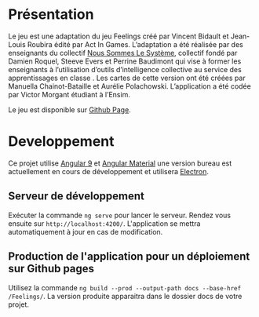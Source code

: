 # Présentation

Le jeu est une adaptation du jeu Feelings créé par Vincent Bidault et Jean-Louis Roubira édité par Act In Games. 
L’adaptation a été réalisée par des enseignants du collectif [Nous Sommes Le Système](www.noussommeslesysteme.org), collectif fondé par Damien Roquel, Steeve Evers et Perrine Baudimont qui vise à former les enseignants à l’utilisation d’outils d’intelligence collective au service des apprentissages en classe .
Les cartes de cette version ont été créées par Manuella Chainot-Bataille et Aurélie Polachowski. L’application a été codée par Victor Morgant étudiant à l’Ensim.

Le jeu est disponible sur [Github Page](https://vmorgant.github.io/Feelings/).
# Developpement

Ce projet utilise [Angular 9](https://angular.io/) et [Angular Material](https://material.angular.io/) une version bureau est actuellement en cours de développement et utilisera [Electron](https://www.electronjs.org/).

## Serveur de développement

Exécuter la commande `ng serve` pour lancer le serveur. Rendez vous ensuite sur `http://localhost:4200/`. L'application se mettra automatiquement à jour en cas de modification.

## Production de l'application pour un déploiement sur Github pages 

Utilisez la commande `ng build --prod --output-path docs --base-href /Feelings/`.
La version produite apparaitra dans le dossier docs de votre projet.


